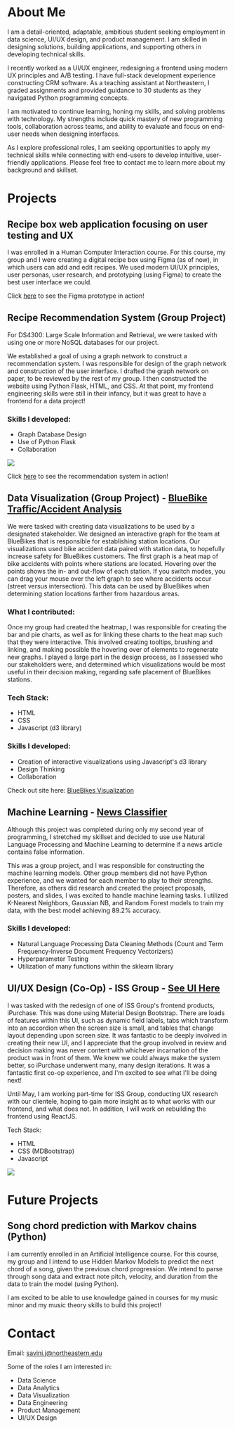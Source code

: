 # About Me
I am a detail-oriented, adaptable, ambitious student seeking employment in data science, UI/UX design, and product management. I am skilled in designing solutions, building applications, and supporting others in developing technical skills. 

I recently worked as a UI/UX engineer, redesigning a frontend using modern UX principles and A/B testing. I have full-stack development experience constructing CRM software. As a teaching assistant at Northeastern, I graded assignments and provided guidance to 30 students as they navigated Python programming concepts.

I am motivated to continue learning, honing my skills, and solving problems with technology. My strengths include quick mastery of new programming tools, collaboration across teams, and ability to evaluate and focus on end-user needs when designing interfaces.

As I explore professional roles, I am seeking opportunities to apply my technical skills while connecting with end-users to develop intuitive, user-friendly applications. Please feel free to contact me to learn more about my background and skillset.

# Projects

## Recipe box web application focusing on user testing and UX
I was enrolled in a Human Computer Interaction course. For this course, my group and I were creating a digital recipe box using Figma (as of now), in which users can add and edit recipes. We used modern UI/UX principles, user personas, user research, and prototyping (using Figma) to create the best user interface we could.

Click [here](https://www.figma.com/proto/LPmYxoLSqbYDOyGpf7ATzO/RecipeBoxV2?node-id=2-653&starting-point-node-id=2%3A653&t=PfGJS3ovF9fRBuSM-1) to see the Figma prototype in action!

## Recipe Recommendation System (Group Project)
For DS4300: Large Scale Information and Retrieval, we were tasked with using one or more NoSQL databases for our project. 

We established a goal of using a graph network to construct a recommendation system. I was responsible for design of the graph network and construction of the user interface. I drafted the graph network on paper, to be reviewed by the rest of my group. I then constructed the website using Python Flask, HTML, and CSS. At that point, my frontend engineering skills were still in their infancy, but it was great to have a frontend for a data project!

### Skills I developed:
- Graph Database Design
- Use of Python Flask
- Collaboration

<img src="https://github.com/julianwsavini/julianwsavini.github.io/assets/93225744/be9a18c4-7668-4dce-8f44-f7162d6b54a3"/>

Click [here](https://drive.google.com/file/d/1TiQC1zzqniXXINrGcj9z7QzKvLYAtVs-/view) to see the recommendation system in action!


## Data Visualization (Group Project) - [BlueBike Traffic/Accident Analysis](https://github.com/julianwsavini/BlueBikes_Visualization_Final_Project)
We were tasked with creating data visualizations to be used by a designated stakeholder. We designed an interactive graph for the team at BlueBikes that is responsible for establishing station locations. Our visualizations used bike accident data paired with station data, to hopefully increase safety for BlueBikes customers. The first graph is a heat map of bike accidents with points where stations are located. Hovering over the points shows the in- and out-flow of each station. If you switch modes, you can drag your mouse over the left graph to see where accidents occur (street versus intersection). This data can be used by BlueBikes when determining station locations farther from hazardous areas.

### What I contributed:
Once my group had created the heatmap, I was responsible for creating the bar and pie charts, as well as for linking these charts to the heat map such that they were interactive. This involved creating tooltips, brushing and linking, and making possible the hovering over of elements to regenerate new graphs. I played a large part in the design process, as I assessed who our stakeholders were, and determined which visualizations would be most useful in their decision making, regarding safe placement of BlueBikes stations.

### Tech Stack:
- HTML
- CSS
- Javascript (d3 library)

### Skills I developed:
- Creation of interactive visualizations using Javascript's d3 library
- Design Thinking
- Collaboration

Check out site here: [BlueBikes Visualization](https://ds4200-s23-class.github.io/project-julian-jake-david-aneek/)


## Machine Learning - [News Classifier](https://github.com/julianwsavini/news_classification)
Although this project was completed during only my second year of programming, I stretched my skillset and decided to use use Natural Language Processing and Machine Learning to determine if a news article contains false information.

This was a group project, and I was responsible for constructing the machine learning models. Other group members did not have Python experience, and we wanted for each member to play to their strengths.  Therefore, as others did research and created the project proposals, posters, and slides, I was excited to handle machine learning tasks. I utilized K-Nearest Neighbors, Gaussian NB, and Random Forest models to train my data, with the best model achieving 89.2% accuracy.

### Skills I developed:
- Natural Language Processing Data Cleaning Methods (Count and Term Frequency-Inverse Document Frequency Vectorizers)
- Hyperparameter Testing
- Utilization of many functions within the sklearn library

  
## UI/UX Design (Co-Op) - ISS Group - [See UI Here](https://github.com/julianwsavini/Co-Op-Project)
I was tasked with the redesign of one of ISS Group's frontend products, iPurchase. This was done using Material Design Bootstrap. There are loads of features within this UI, such as dynamic field labels, tabs which transform into an accordion when the screen size is small, and tables that change layout depending upon screen size. It was fantastic to be deeply involved in creating their new UI, and I appreciate that the group involved in review and decision making was never content with whichever incarnation of the product was in front of them. We knew we could always make the system better, so iPurchase underwent many, many design iterations. It was a fantastic first co-op experience, and I'm excited to see what I'll be doing next!

Until May, I am working part-time for ISS Group, conducting UX research with our clientele, hoping to gain more insight as to what works with our frontend, and what does not. In addition, I will work on rebuilding the frontend using ReactJS.

Tech Stack:
- HTML
- CSS (MDBootstrap)
- Javascript

<img src="https://github.com/julianwsavini/julianwsavini.github.io/assets/93225744/a285bfc4-d173-47a9-b01d-f63eac242d0e"/>


# Future Projects

## Song chord prediction with Markov chains (Python)
I am currently enrolled in an Artificial Intelligence course. For this course, my group and I intend to use Hidden Markov Models to predict the next chord of a song, given the previous chord progression. We intend to parse through song data and extract note pitch, velocity, and duration from the data to train the model (using Python).

I am excited to be able to use knowledge gained in courses for my music minor and my music theory skills to build this project!

# Contact
Email: savini.j@northeastern.edu

Some of the roles I am interested in:
- Data Science
- Data Analytics
- Data Visualization
- Data Engineering
- Product Management
- UI/UX Design
